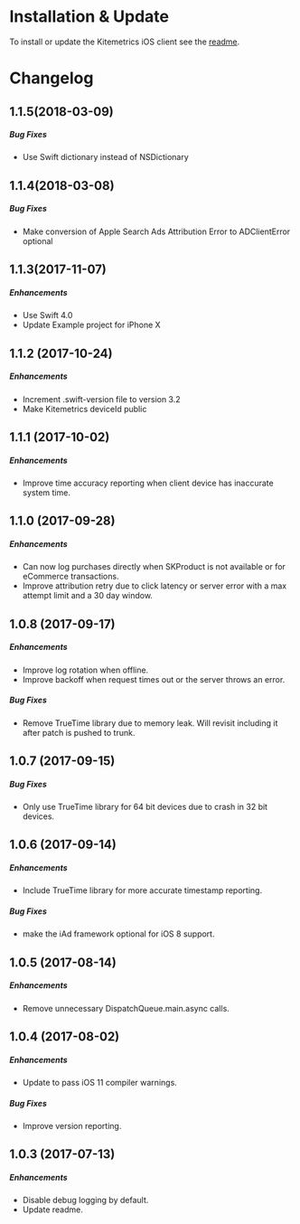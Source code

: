 # Installation & Update

To install or update the Kitemetrics iOS client see the [readme](https://github.com/kitefaster/kitemetrics_iOS/blob/master/README.md).

# Changelog

## 1.1.5(2018-03-09)

##### Bug Fixes

* Use Swift dictionary instead of NSDictionary

## 1.1.4(2018-03-08)

##### Bug Fixes

* Make conversion of Apple Search Ads Attribution Error to ADClientError optional

## 1.1.3(2017-11-07)

##### Enhancements

* Use Swift 4.0
* Update Example project for iPhone X

## 1.1.2 (2017-10-24)

##### Enhancements

* Increment .swift-version file to version 3.2
* Make Kitemetrics deviceId public

## 1.1.1 (2017-10-02)

##### Enhancements

* Improve time accuracy reporting when client device has inaccurate system time.

## 1.1.0 (2017-09-28)

##### Enhancements

* Can now log purchases directly when SKProduct is not available or for eCommerce transactions.
* Improve attribution retry due to click latency or server error with a max attempt limit and a 30 day window.

## 1.0.8 (2017-09-17)

##### Enhancements

* Improve log rotation when offline.
* Improve backoff when request times out or the server throws an error.

##### Bug Fixes

* Remove TrueTime library due to memory leak.  Will revisit including it after patch is pushed to trunk.

## 1.0.7 (2017-09-15)

##### Bug Fixes

* Only use TrueTime library for 64 bit devices due to crash in 32 bit devices.

## 1.0.6 (2017-09-14)

##### Enhancements

* Include TrueTime library for more accurate timestamp reporting.

##### Bug Fixes

* make the iAd framework optional for iOS 8 support.

## 1.0.5 (2017-08-14)

##### Enhancements

* Remove unnecessary DispatchQueue.main.async calls.


## 1.0.4 (2017-08-02)

##### Enhancements

* Update to pass iOS 11 compiler warnings.

##### Bug Fixes

* Improve version reporting.

## 1.0.3 (2017-07-13)

##### Enhancements

* Disable debug logging by default.
* Update readme.
